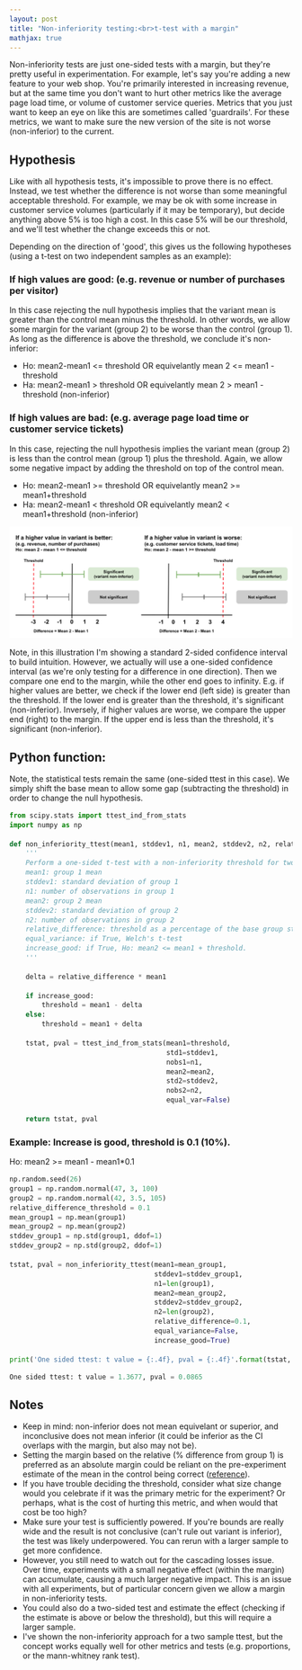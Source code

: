 ```yaml
---
layout: post
title: "Non-inferiority testing:<br>t-test with a margin"
mathjax: true
---
```


Non-inferiority tests are just one-sided tests with a margin, but they're pretty useful in experimentation. For example, let's say you're adding a new feature to your web shop. You're primarily interested in increasing revenue, but at the same time you don't want to hurt other metrics like the average page load time, or volume of customer service queries. Metrics that you just want to keep an eye on like this are sometimes called 'guardrails'. For these metrics, we want to make sure the new version of the site is not worse (non-inferior) to the current.

## Hypothesis

Like with all hypothesis tests, it's impossible to prove there is no effect. Instead, we test whether the difference is not worse than some meaningful acceptable threshold. For example, we may be ok with some increase in customer service volumes (particularly if it may be temporary), but decide anything above 5% is too high a cost. In this case 5% will be our threshold, and we'll test whether the change exceeds this or not. 

 Depending on the direction of 'good', this gives us the following hypotheses (using a t-test on two independent samples as an example):

### If high values are good: (e.g. revenue or number of purchases per visitor)

In this case rejecting the null hypothesis implies that the variant mean is greater than the control mean minus the threshold. In other words, we allow some margin for the variant (group 2) to be worse than the control (group 1). As long as the difference is above the threshold, we conclude it's non-inferior:

- Ho: mean2-mean1 <= threshold OR equivelantly mean 2 <= mean1 - threshold
- Ha: mean2-mean1 > threshold OR equivelantly mean 2 > mean1 - threshold (non-inferior)

### If high values are bad: (e.g. average page load time or customer service tickets)

In this case, rejecting the null hypothesis implies the variant mean (group 2) is less than the control mean (group 1) plus the threshold. Again, we allow some negative impact by adding the threshold on top of the control mean.

- Ho: mean2-mean1 >= threshold OR equivelantly mean2 >= mean1+threshold 
- Ha: mean2-mean1 < threshold OR equivelantly mean2 < mean1+threshold  (non-inferior)

![Non inferiority example](/assets/non_inferiority.png)
<br>

Note, in this illustration I'm showing a standard 2-sided confidence interval to build intuition. However, we actually will use a one-sided confidence interval (as we're only testing for a difference in one direction). Then we compare one end to the margin, while the other end goes to infinity. E.g. if higher values are better, we check if the lower end (left side) is greater than the threshold. If the lower end is greater than the threshold, it's significant (non-inferior). Inversely, if higher values are worse, we compare the upper end (right) to the margin. If the upper end is less than the threshold, it's significant (non-inferior).

## Python function:

Note, the statistical tests remain the same (one-sided ttest in this case). We simply shift the base mean to allow some gap (subtracting the threshold) in order to change the null hypothesis.

```python
from scipy.stats import ttest_ind_from_stats
import numpy as np

def non_inferiority_ttest(mean1, stddev1, n1, mean2, stddev2, n2, relative_difference, equal_variance=False, increase_good=True):
    '''
    Perform a one-sided t-test with a non-inferiority threshold for two independent samples.
    mean1: group 1 mean
    stddev1: standard deviation of group 1
    n1: number of observations in group 1
    mean2: group 2 mean
    stddev2: standard deviation of group 2
    n2: number of observations in group 2
    relative_difference: threshold as a percentage of the base group statistic (e.g. 0.1=10% difference)
    equal_variance: if True, Welch's t-test
    increase_good: if True, Ho: mean2 <= mean1 + threshold.
    '''
    
    delta = relative_difference * mean1

    if increase_good:
        threshold = mean1 - delta
    else:
        threshold = mean1 + delta

    tstat, pval = ttest_ind_from_stats(mean1=threshold, 
                                       std1=stddev1, 
                                       nobs1=n1, 
                                       mean2=mean2, 
                                       std2=stddev2, 
                                       nobs2=n2, 
                                       equal_var=False)
    
    return tstat, pval

```

### Example: Increase is good, threshold is 0.1 (10%). 

Ho: mean2 >= mean1 - mean1*0.1 

```python
np.random.seed(26)
group1 = np.random.normal(47, 3, 100)
group2 = np.random.normal(42, 3.5, 105)
relative_difference_threshold = 0.1
mean_group1 = np.mean(group1)
mean_group2 = np.mean(group2)
stddev_group1 = np.std(group1, ddof=1)
stddev_group2 = np.std(group2, ddof=1)

tstat, pval = non_inferiority_ttest(mean1=mean_group1,
                                    stddev1=stddev_group1, 
                                    n1=len(group1), 
                                    mean2=mean_group2, 
                                    stddev2=stddev_group2, 
                                    n2=len(group2), 
                                    relative_difference=0.1, 
                                    equal_variance=False, 
                                    increase_good=True)

print('One sided ttest: t value = {:.4f}, pval = {:.4f}'.format(tstat, pval/2.0))
```
```python
One sided ttest: t value = 1.3677, pval = 0.0865
```

## Notes
- Keep in mind: non-inferior does not mean equivelant or superior, and inconclusive does not mean inferior (it could be inferior as the CI overlaps with the margin, but also may not be).
- Setting the margin based on the relative (% difference from group 1) is preferred as an absolute margin could be reliant on the pre-experiment estimate of the mean in the control being correct ([reference](https://www.sciencedirect.com/science/article/pii/S0735109717379275)).
- If you have trouble deciding the threshold, consider what size change would you celebrate if it was the primary metric for the experiment? Or perhaps, what is the cost of hurting this metric, and when would that cost be too high?
- Make sure your test is sufficiently powered. If you're bounds are really wide and the result is not conclusive (can't rule out variant is inferior), the test was likely underpowered. You can rerun with a larger sample to get more confidence.
- However, you still need to watch out for the cascading losses issue. Over time, experiments with a small negative effect (within the margin) can accumulate, causing a much larger negative impact. This is an issue with all experiments, but of particular concern given we allow a margin in non-inferiority tests.
- You could also do a two-sided test and estimate the effect (checking if the estimate is above or below the threshold), but this will require a larger sample. 
- I've shown the non-inferiority approach for a two sample ttest, but the concept works equally well for other metrics and tests (e.g. proportions, or the mann-whitney rank test).
